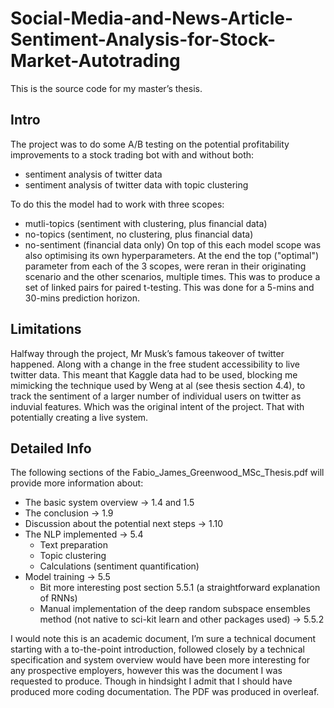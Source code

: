 # Social-Media-and-News-Article-Sentiment-Analysis-for-Stock-Market-Autotrading


This is the source code for my master’s thesis.

## Intro
The project was to do some A/B testing on the potential profitability improvements to a stock trading bot with and without both:
 - sentiment analysis of twitter data
 - sentiment analysis of twitter data with topic clustering

To do this the model had to work with three scopes:
 - mutli-topics (sentiment with clustering, plus financial data)
 - no-topics (sentiment, no clustering, plus financial data)
 - no-sentiment (financial data only)
On top of this each model scope was also optimising its own hyperparameters. At the end the top ("optimal") parameter from each of the 3 scopes, were reran in their originating scenario and the other scenarios, multiple times. This was to produce a set of linked pairs for paired t-testing. This was done for a 5-mins and 30-mins prediction horizon.

## Limitations
Halfway through the project, Mr Musk’s famous takeover of twitter happened. Along with a change in the free student accessibility to live twitter data. This meant that Kaggle data had to be used, blocking me mimicking the technique used by Weng at al (see thesis section 4.4), to track the sentiment of a larger number of individual users on twitter as induvial features. Which was the original intent of the project. That with potentially creating a live system.

## Detailed Info
The following sections of the Fabio_James_Greenwood_MSc_Thesis.pdf will provide more information about:
 - The basic system overview -> 1.4 and 1.5
 - The conclusion -> 1.9
 - Discussion about the potential next steps -> 1.10
 - The NLP implemented -> 5.4
   - Text preparation
   - Topic clustering
   - Calculations (sentiment quantification)
 - Model training -> 5.5
   - Bit more interesting post section 5.5.1 (a straightforward explanation of RNNs)
   - Manual implementation of the deep random subspace ensembles method (not native to sci-kit learn and other packages used) -> 5.5.2

I would note this is an academic document, I’m sure a technical document starting with a to-the-point introduction, followed closely by a technical specification and system overview would have been more interesting for any prospective employers, however this was the document I was requested to produce. Though in hindsight I admit that I should have produced more coding documentation. The PDF was produced in overleaf.







